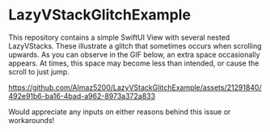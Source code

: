 # LazyVStackGlitchExample

This repository contains a simple SwiftUI View with several nested LazyVStacks. These illustrate a glitch that sometimes occurs when scrolling upwards. As you can observe in the GIF below, an extra space occasionally appears. At times, this space may become less than intended, or cause the scroll to just jump.

https://github.com/Almaz5200/LazyVStackGlitchExample/assets/21291840/492e91b6-ba16-4bad-a962-8973a372a833

Would appreciate any inputs on either reasons behind this issue or workarounds!
